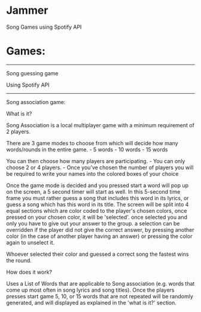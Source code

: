 # Jammer
Song Games using Spotify API 

# Games: 
---------------------------------------------------------------------------------------------------------------------------------------------------

Song guessing game

Using Spotify API

---------------------------------------------------------------------------------------------------------------------------------------------------
Song association game:

What is it?

Song Association is a local multiplayer game with a minimum requirement of 2 players.

There are 3 game modes to choose from which will decide how many words/rounds in the entire game.
	- 5 words
	- 10 words
	- 15 words 

You can then choose how many players are participating.
	- You can only choose 2 or 4 players.
	- Once you’ve chosen the number of players you will be required to write your names into the colored boxes of your choice

Once the game mode is decided and you pressed start a word will pop up on the screen, a 5 second timer will start as well. In this 5-second time frame you must rather guess a song that includes this word in its lyrics, or guess a song which has this word in its title. The screen will be split into 4 equal sections which are color coded to the player's chosen colors, once pressed on your chosen color, it will be 'selected'. once selected you and only you have to give out your answer to the group. a selection can be overridden if the player did not give the correct answer, by pressing another color (in the case of another player having an answer) or pressing the color again to unselect it.

Whoever selected their color and guessed a correct song the fastest wins the round.




How does it work? 

Uses a List of Words that are applicable to Song association (e.g. words that come up most often in song lyrics and song titles). Once the players presses start game 5, 10, or 15 words that are not repeated will be randomly generated, and will displayed as explained in the 'what is it?' section. 
